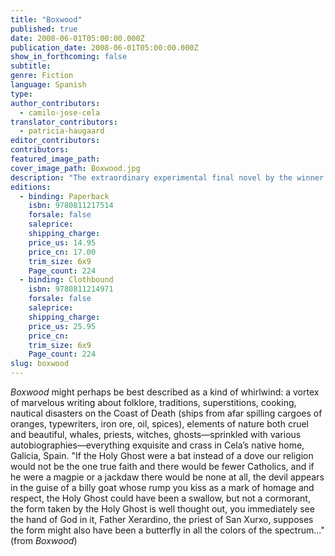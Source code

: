 ```yaml
---
title: "Boxwood"
published: true
date: 2008-06-01T05:00:00.000Z
publication_date: 2008-06-01T05:00:00.000Z
show_in_forthcoming: false
subtitle:
genre: Fiction
language: Spanish
type:
author_contributors:
  - camilo-jose-cela
translator_contributors:
  - patricia-haugaard
editor_contributors:
contributors:
featured_image_path:
cover_image_path: Boxwood.jpg
description: "The extraordinary experimental final novel by the winner of the Nobel Prize for Literature "
editions:
  - binding: Paperback
    isbn: 9780811217514
    forsale: false
    saleprice:
    shipping_charge:
    price_us: 14.95
    price_cn: 17.00
    trim_size: 6x9
    Page_count: 224
  - binding: Clothbound
    isbn: 9780811214971
    forsale: false
    saleprice:
    shipping_charge:
    price_us: 25.95
    price_cn:
    trim_size: 6x9
    Page_count: 224
slug: boxwood
---
```


_Boxwood_ might perhaps be best described as a kind of whirlwind: a vortex of marvelous writing about folklore, traditions, superstitions, cooking, nautical disasters on the Coast of Death (ships from afar spilling cargoes of oranges, typewriters, iron ore, oil, spices), elements of nature both cruel and beautiful, whales, priests, witches, ghosts—sprinkled with various autobiographies—everything exquisite and crass in Cela’s native home, Galicia, Spain. "If the Holy Ghost were a bat instead of a dove our religion would not be the one true faith and there would be fewer Catholics, and if he were a magpie or a jackdaw there would be none at all, the devil appears in the guise of a billy goat whose rump you kiss as a mark of homage and respect, the Holy Ghost could have been a swallow, but not a cormorant, the form taken by the Holy Ghost is well thought out, you immediately see the hand of God in it, Father Xerardino, the priest of San Xurxo, supposes the form might also have been a butterfly in all the colors of the spectrum..." (from _Boxwood_)

